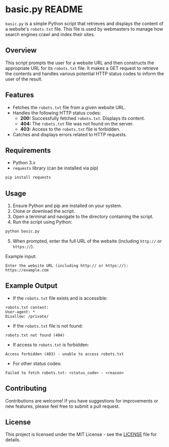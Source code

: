 # basic.py README

`basic.py` is a simple Python script that retrieves and displays the content of a website's `robots.txt` file. This file is used by webmasters to manage how search engines crawl and index their sites.

## Overview

This script prompts the user for a website URL and then constructs the appropriate URL for its `robots.txt` file. It makes a GET request to retrieve the contents and handles various potential HTTP status codes to inform the user of the result.

## Features

- Fetches the `robots.txt` file from a given website URL.
- Handles the following HTTP status codes:
  - **200:** Successfully fetched `robots.txt`. Displays its content.
  - **404:** The `robots.txt` file was not found on the server.
  - **403:** Access to the `robots.txt` file is forbidden.
- Catches and displays errors related to HTTP requests.

## Requirements

- Python 3.x
- `requests` library (can be installed via pip)

```bash
pip install requests
```

## Usage

1. Ensure Python and pip are installed on your system.
2. Clone or download the script.
3. Open a terminal and navigate to the directory containing the script.
4. Run the script using Python:

```bash
python basic.py
```

5. When prompted, enter the full URL of the website (including `http://` or `https://`).

Example input: 

```
Enter the website URL (including http:// or https://): https://example.com
```

## Example Output

- If the `robots.txt` file exists and is accessible:

```
robots.txt content:
User-agent: *
Disallow: /private/
```

- If the `robots.txt` file is not found:

```
robots.txt not found (404)
```

- If access to `robots.txt` is forbidden:

```
Access forbidden (403) - unable to access robots.txt
```

- For other status codes:

```
Failed to fetch robots.txt: <status_code> - <reason>
```

## Contributing

Contributions are welcome! If you have suggestions for improvements or new features, please feel free to submit a pull request.

## License

This project is licensed under the MIT License - see the [LICENSE](LICENSE) file for details.
